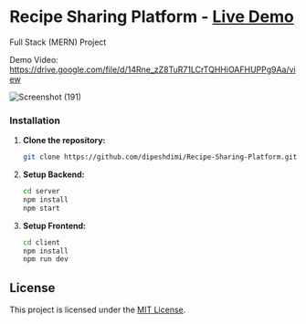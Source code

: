 # Recipe Sharing Platform - [Live Demo](https://recipe-sharing-platform-brown.vercel.app/)
Full Stack (MERN) Project

Demo Video: https://drive.google.com/file/d/14Rne_zZ8TuR71LCrTQHHiOAFHUPPg9Aa/view

![Screenshot (191)](https://github.com/user-attachments/assets/520b8c90-ece0-423f-8eb8-7ca7252f090e)



### Installation

1. **Clone the repository:**

    ```bash
    git clone https://github.com/dipeshdimi/Recipe-Sharing-Platform.git
    ```

2. **Setup Backend:**

    ```bash
    cd server
    npm install
    npm start
    ```

3. **Setup Frontend:**

    ```bash
    cd client
    npm install
    npm run dev
    ```

## License

This project is licensed under the [MIT License](LICENSE).
